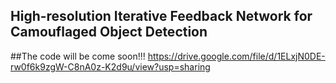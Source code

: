 
## High-resolution Iterative Feedback Network for Camouflaged Object Detection

##The code will be come soon!!!
https://drive.google.com/file/d/1ELxjN0DE-rw0f6k9zgW-C8nA0z-K2d9u/view?usp=sharing
